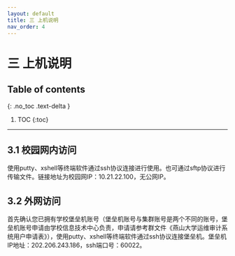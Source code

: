 ```yaml
---
layout: default
title: 三 上机说明
nav_order: 4
---
```


# 三 上机说明


## Table of contents
{: .no_toc .text-delta }

1. TOC
{:toc}

---

## 3.1 校园网内访问

使用putty、xshell等终端软件通过ssh协议连接进行使用。也可通过sftp协议进行传输文件。链接地址为校园网IP：10.21.22.100，无公网IP。

## 3.2 外网访问

首先确认您已拥有学校堡垒机账号（堡垒机账号与集群账号是两个不同的账号，堡垒机账号申请由学校信息技术中心负责，申请请参考群文件《燕山大学运维审计系统用户申请表》），使用putty、xshell等终端软件通过ssh协议连接堡垒机。堡垒机IP地址：202.206.243.186，ssh端口号：60022。